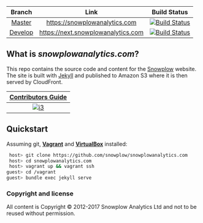 |  **Branch**                | **Link**                                  | **Build Status**                                |
|:--------------------------:|:-----------------------------------------:|:-----------------------------------------------:|
|  [Master][branch-master]   | https://snowplowanalytics.com             | [![Build Status][travis-image-master]][travis]  |
|  [Develop][branch-develop] | https://next.snowplowanalytics.com        | [![Build Status][travis-image-develop]][travis] |

## What is *snowplowanalytics.com*?

This repo contains the source code and content for the [Snowplow](https://snowplowanalytics.com) website. The site is built with [Jekyll](https://github.com/mojombo/jekyll) and published to Amazon S3 where it is then served by CloudFront.

|  **[Contributors Guide][contributors-guide]**    |
|:------------------------------------------------:|
|  [![i3][contributors-image]][contributors-guide] |

## Quickstart

Assuming git, **[Vagrant][vagrant-install]** and **[VirtualBox][virtualbox-install]** installed:

```bash
 host> git clone https://github.com/snowplow/snowplowanalytics.com
 host> cd snowplowanalytics.com
 host> vagrant up && vagrant ssh
guest> cd /vagrant
guest> bundle exec jekyll serve
```

### Copyright and license

All content is Copyright © 2012-2017 Snowplow Analytics Ltd and not to be reused without permission.

[branch-master]: https://github.com/snowplow/snowplowanalytics.com
[branch-develop]: https://github.com/snowplow/snowplowanalytics.com/tree/develop

[travis]: https://travis-ci.org/snowplow/snowplowanalytics.com
[travis-image-master]: https://travis-ci.org/snowplow/snowplowanalytics.com.svg?branch=master
[travis-image-develop]: https://travis-ci.org/snowplow/snowplowanalytics.com.svg?branch=develop

[contributors-guide]: https://github.com/snowplow/snowplowanalytics.com/wiki/Guide-for-contributors
[contributors-image]: http://sauna-github-static.s3-website-us-east-1.amazonaws.com/developer.svg

[vagrant-install]: http://docs.vagrantup.com/v2/installation/index.html
[virtualbox-install]: https://www.virtualbox.org/wiki/Downloads
